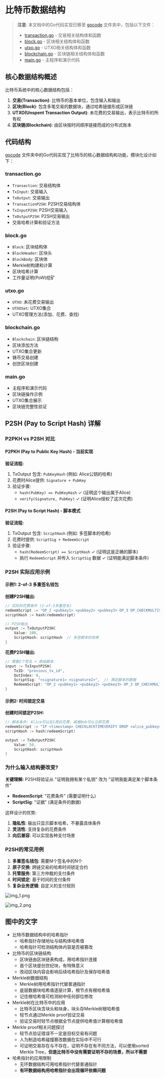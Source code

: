 # 比特币数据结构

> **注意**: 本文档中的Go代码实现已移至 [gocode](./gocode/) 文件夹中，包括以下文件：
> - [transaction.go](./gocode/transaction.go) - 交易相关结构体和函数
> - [block.go](./gocode/block.go) - 区块相关结构体和函数
> - [utxo.go](./gocode/utxo.go) - UTXO相关结构体和函数
> - [blockchain.go](./gocode/blockchain.go) - 区块链相关结构体和函数
> - [main.go](./gocode/main.go) - 主程序和演示代码

## 核心数据结构概述

比特币系统中的核心数据结构包括：

1. **交易(Transaction)**: 比特币的基本单位，包含输入和输出
2. **区块(Block)**: 包含多笔交易的数据块，通过哈希链接形成区块链
3. **UTXO(Unspent Transaction Output)**: 未花费的交易输出，表示比特币的所有权
4. **区块链(Blockchain)**: 由区块按时间顺序链接而成的分布式账本

## 代码结构

[gocode](./gocode/) 文件夹中的Go代码实现了比特币的核心数据结构和功能，模块化设计如下：

### transaction.go
- `Transaction`: 交易结构体
- `TxInput`: 交易输入
- `TxOutput`: 交易输出
- `TransactionP2SH`: P2SH交易结构体
- `TxInputP2SH`: P2SH交易输入
- `TxOutputP2SH`: P2SH交易输出
- 交易哈希计算和验证方法

### block.go
- `Block`: 区块结构体
- `BlockHeader`: 区块头
- `BlockBody`: 区块体
- Merkle树构建和计算
- 区块哈希计算
- 工作量证明(PoW)挖矿

### utxo.go
- `UTXO`: 未花费交易输出
- `UTXOSet`: UTXO集合
- UTXO管理方法(添加、花费、查找)

### blockchain.go
- `Blockchain`: 区块链结构
- 区块添加方法
- UTXO集合更新
- 铸币交易创建
- 创世区块创建

### main.go
- 主程序和演示代码
- 区块链操作示例
- UTXO集合展示
- 区块链完整性验证

## P2SH (Pay to Script Hash) 详解

### P2PKH vs P2SH 对比

#### P2PKH (Pay to Public Key Hash) - 当前实现
**验证流程:**
1. TxOutput 包含: `PubKeyHash` (例如: Alice公钥的哈希)
2. 花费时Alice提供: `Signature + PubKey`
3. 验证步骤:
   - `hash(PubKey) == PubKeyHash` ✓ (证明这个输出属于Alice)
   - `verify(Signature, PubKey)` ✓ (证明Alice授权了这次花费)

#### P2SH (Pay to Script Hash) - 脚本模式
**验证流程:**
1. TxOutput 包含: `ScriptHash` (例如: 多签脚本的哈希)
2. 花费时提供: `ScriptSig + RedeemScript`  
3. 验证步骤:
   - `hash(RedeemScript) == ScriptHash` ✓ (证明这是正确的脚本)
   - 执行 `RedeemScript` 并传入 `ScriptSig` 数据 ✓ (证明能满足脚本条件)

### P2SH 实际应用示例

#### 示例1: 2-of-3 多重签名钱包

**创建P2SH输出:**
```go
// 实际的花费条件 (2-of-3多重签名)
redeemScript := "OP_2 <pubkey1> <pubkey2> <pubkey3> OP_3 OP_CHECKMULTISIG"
scriptHash := hash(redeemScript)

// P2SH输出
output := TxOutputP2SH{
    Value: 100,
    ScriptHash: scriptHash  // 多签脚本的哈希
}
```

**花费P2SH输出:**
```go
// 需要2个签名 + 原始脚本
input := TxInputP2SH{
    TxID: "previous_tx_id",
    OutIndex: 0,
    ScriptSig: "<signature1> <signature2>",  // 满足脚本的数据
    RedeemScript: "OP_2 <pubkey1> <pubkey2> <pubkey3> OP_3 OP_CHECKMULTISIG"  // 原始脚本
}
```

#### 示例2: 时间锁定交易

**创建时间锁定P2SH:**
```go
// 脚本条件: Alice可以在1周后花费，或者Bob可以立即花费
redeemScript := "IF <timestamp> CHECKLOCKTIMEVERIFY DROP <alice_pubkey> CHECKSIG ELSE <bob_pubkey> CHECKSIG ENDIF"
scriptHash := hash(redeemScript)

output := TxOutputP2SH{
    Value: 50,
    ScriptHash: scriptHash
}
```

### 为什么输入结构要改变?

**关键理解:** P2SH将验证从 "证明我拥有某个私钥" 改为 "证明我能满足某个脚本条件"

- **RedeemScript**: "花费条件" (需要证明什么)
- **ScriptSig**: "证据" (满足条件的数据)

这样设计的优势:
1. **隐私性**: 输出只显示脚本哈希，不暴露具体条件
2. **灵活性**: 支持复杂的花费条件
3. **向后兼容**: 可以实现各种支付场景

### P2SH的常见用例

1. **多重签名钱包**: 需要M个签名中的N个
2. **原子交换**: 跨链交易的哈希时间锁定合约
3. **托管服务**: 第三方仲裁的支付条件
4. **时间锁定**: 基于时间的支付条件
5. **复杂业务逻辑**: 自定义的支付规则

![img_1.png](img_1.png)

![img_2.png](img_2.png)

## 图中的文字
- 比特币数据结构中的哈希指针
	- 哈希指针存储地址与结构体哈希值
	- 哈希指针可检测结构体内容是否被篡改
- 比特币的区块链结构
	- 区块链由区块链表构成，用哈希指针连接
	- 首个区块是创世纪块，有特殊意义
	- 改动区块内容会影响后续哈希指针及保存哈希值
- Merkle树数据结构
	- Merkle树用哈希指针代替普通指针
	- 底层数据块哈希值逐层计算，根节点有根哈希值
	- 记住根哈希值可检测树中任何部位修改
- Merkle树在比特币中的应用
	- 比特币区块含块头和块身，块头存Merkle树根哈希值
	- 轻节点通过Merkle proof验证交易
	- 验证交易时轻节点根据全节点提供哈希值计算根哈希值
- Merkle proof相关问题探讨
	- 轻节点验证错误不一定是目标交易有问题
	- 人为制造哈希碰撞篡改数据在实际中不可行
	- 可证明交易存在与不存在，证明不存在有不同方法，可以使用sorted Merkle Tree，**但是比特币中没有需要证明不存的场景，所以不需要**
- 哈希指针的应用限制
	- 无环数据结构可用哈希指针代替普通指针
	- **有环数据结构用哈希指针会出现循环依赖问题**
